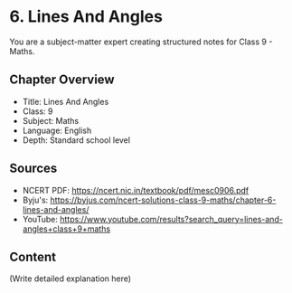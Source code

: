 # 6. Lines And Angles

You are a subject-matter expert creating structured notes for Class 9 - Maths.

## Chapter Overview
- Title: Lines And Angles
- Class: 9
- Subject: Maths
- Language: English
- Depth: Standard school level

## Sources
- NCERT PDF: https://ncert.nic.in/textbook/pdf/mesc0906.pdf
- Byju's: https://byjus.com/ncert-solutions-class-9-maths/chapter-6-lines-and-angles/
- YouTube: https://www.youtube.com/results?search_query=lines-and-angles+class+9+maths

## Content
(Write detailed explanation here)
